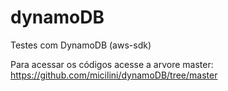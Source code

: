 # dynamoDB
Testes com DynamoDB (aws-sdk)

Para acessar os códigos acesse a arvore master: https://github.com/micilini/dynamoDB/tree/master
